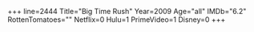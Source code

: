 +++
line=2444
Title="Big Time Rush"
Year=2009
Age="all"
IMDb="6.2"
RottenTomatoes=""
Netflix=0
Hulu=1
PrimeVideo=1
Disney=0
+++

